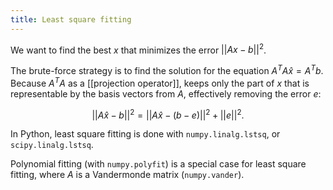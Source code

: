 ```yaml
---
title: Least square fitting
---
```


We want to find the best $x$ that minimizes the error $||Ax-b||^2$.

The brute-force strategy is to find the solution for the equation $A^TA \hat x = A^Tb$. Because $A^TA$ as a [[projection operator]], keeps only the part of $x$ that is representable by the basis vectors from $A$, effectively removing the error $e$:

$$ ||A \hat x - b||^2 = ||A \hat x - (b-e)||^2 + ||e||^2. $$

In Python, least square fitting is done with `numpy.linalg.lstsq`, or `scipy.linalg.lstsq`.

Polynomial fitting (with `numpy.polyfit`) is a special case for least square fitting, where $A$ is a Vandermonde matrix (`numpy.vander`).